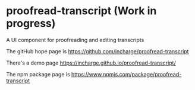 # proofread-transcript (Work in progress)
A UI component for proofreading and editing transcripts

The gitHub hope page is https://github.com/incharge/proofread-transcript

There's a demo page https://incharge.github.io/proofread-transcript/

The npm package page is https://www.npmjs.com/package/proofread-transcript
